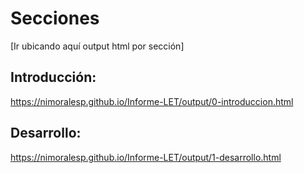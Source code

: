 # Secciones
[Ir ubicando aquí output html por sección]

## Introducción:
https://nimoralesp.github.io/Informe-LET/output/0-introduccion.html

## Desarrollo:

https://nimoralesp.github.io/Informe-LET/output/1-desarrollo.html
